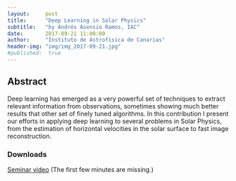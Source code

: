```yaml
---
layout:     post
title:      "Deep Learning in Solar Physics"
subtitle:   "by Andrés Asensio Ramos, IAC"
date:       2017-09-21 11:00:00
author:     "Instituto de Astrofísica de Canarias"
header-img: "img/img_2017-09-21.jpg"
#published:  true
---
```


## Abstract
Deep learning has emerged as a very powerful set of techniques to
extract relevant information from observations, sometimes showing
much better results that other set of finely tuned algorithms. In this
contribution I present our efforts in applying deep learning to
several problems in Solar Physics, from the estimation of horizontal
velocities in the solar surface to fast image reconstruction.

### Downloads

[Seminar video](https://folk.uio.no/tiago/espos/videos/2017-09-21-AsensioRamos.mp4) (The first few minutes are missing.)
